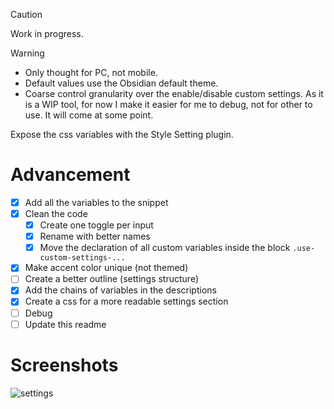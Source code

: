 > [!CAUTION]
> Work in progress.

> [!WARNING]
> - Only thought for PC, not mobile.
> - Default values use the Obsidian default theme.
> - Coarse control granularity over the enable/disable custom settings. As it is a WIP tool, for now I make it easier for me to debug, not for other to use. It will come at some point.

Expose the css variables with the Style Setting plugin.

# Advancement

- [x] Add all the variables to the snippet
- [x] Clean the code
  - [x] Create one toggle per input
  - [x] Rename with better names
  - [x] Move the declaration of all custom variables inside the block `.use-custom-settings-...`
- [x] Make accent color unique (not themed)
- [ ] Create a better outline (settings structure)
- [x] Add the chains of variables in the descriptions
- [x] Create a css for a more readable settings section
- [ ] Debug
- [ ] Update this readme

# Screenshots

![settings](screenshots/settings.png)